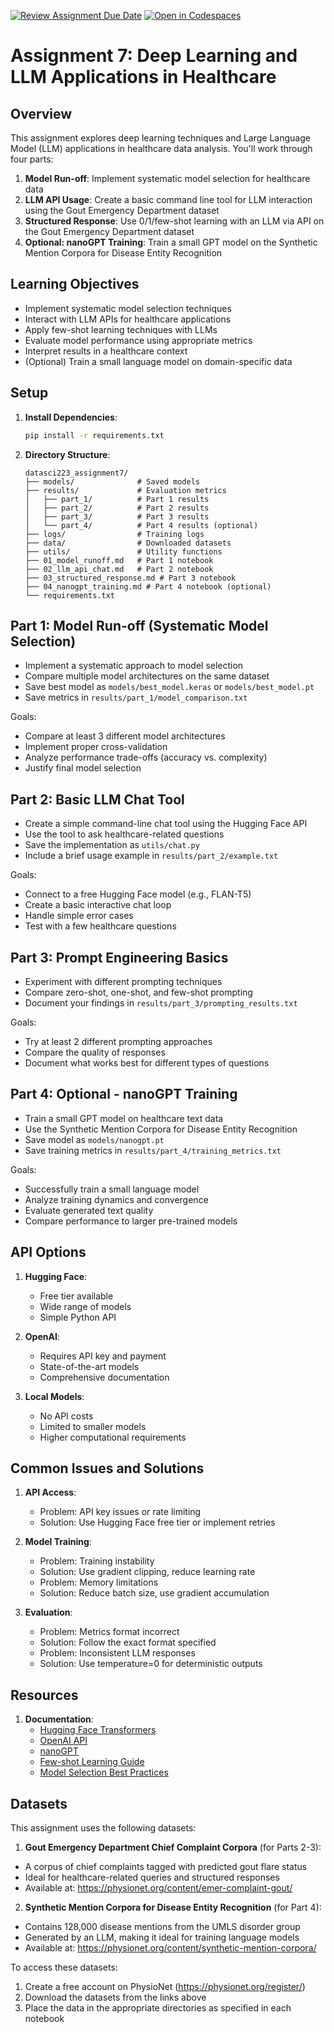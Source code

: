 [![Review Assignment Due Date](https://classroom.github.com/assets/deadline-readme-button-22041afd0340ce965d47ae6ef1cefeee28c7c493a6346c4f15d667ab976d596c.svg)](https://classroom.github.com/a/4rXS-dEj)
[![Open in Codespaces](https://classroom.github.com/assets/launch-codespace-2972f46106e565e64193e422d61a12cf1da4916b45550586e14ef0a7c637dd04.svg)](https://classroom.github.com/open-in-codespaces?assignment_repo_id=19576610)
# Assignment 7: Deep Learning and LLM Applications in Healthcare

## Overview

This assignment explores deep learning techniques and Large Language Model (LLM) applications in healthcare data analysis. You'll work through four parts:

1. **Model Run-off**: Implement systematic model selection for healthcare data
2. **LLM API Usage**: Create a basic command line tool for LLM interaction using the Gout Emergency Department dataset
3. **Structured Response**: Use 0/1/few-shot learning with an LLM via API on the Gout Emergency Department dataset
4. **Optional: nanoGPT Training**: Train a small GPT model on the Synthetic Mention Corpora for Disease Entity Recognition

## Learning Objectives

- Implement systematic model selection techniques
- Interact with LLM APIs for healthcare applications
- Apply few-shot learning techniques with LLMs
- Evaluate model performance using appropriate metrics
- Interpret results in a healthcare context
- (Optional) Train a small language model on domain-specific data

## Setup

1. **Install Dependencies**:

   ```bash
   pip install -r requirements.txt
   ```

2. **Directory Structure**:

   ```
   datasci223_assignment7/
   ├── models/              # Saved models
   ├── results/             # Evaluation metrics
   │   ├── part_1/          # Part 1 results
   │   ├── part_2/          # Part 2 results
   │   ├── part_3/          # Part 3 results
   │   └── part_4/          # Part 4 results (optional)
   ├── logs/                # Training logs
   ├── data/                # Downloaded datasets
   ├── utils/               # Utility functions
   ├── 01_model_runoff.md   # Part 1 notebook
   ├── 02_llm_api_chat.md   # Part 2 notebook
   ├── 03_structured_response.md # Part 3 notebook
   ├── 04_nanogpt_training.md # Part 4 notebook (optional)
   └── requirements.txt
   ```

## Part 1: Model Run-off (Systematic Model Selection)

- Implement a systematic approach to model selection
- Compare multiple model architectures on the same dataset
- Save best model as `models/best_model.keras` or `models/best_model.pt`
- Save metrics in `results/part_1/model_comparison.txt`

Goals:
- Compare at least 3 different model architectures
- Implement proper cross-validation
- Analyze performance trade-offs (accuracy vs. complexity)
- Justify final model selection

## Part 2: Basic LLM Chat Tool

- Create a simple command-line chat tool using the Hugging Face API
- Use the tool to ask healthcare-related questions
- Save the implementation as `utils/chat.py`
- Include a brief usage example in `results/part_2/example.txt`

Goals:
- Connect to a free Hugging Face model (e.g., FLAN-T5)
- Create a basic interactive chat loop
- Handle simple error cases
- Test with a few healthcare questions

## Part 3: Prompt Engineering Basics

- Experiment with different prompting techniques
- Compare zero-shot, one-shot, and few-shot prompting
- Document your findings in `results/part_3/prompting_results.txt`

Goals:
- Try at least 2 different prompting approaches
- Compare the quality of responses
- Document what works best for different types of questions

## Part 4: Optional - nanoGPT Training

- Train a small GPT model on healthcare text data
- Use the Synthetic Mention Corpora for Disease Entity Recognition
- Save model as `models/nanogpt.pt`
- Save training metrics in `results/part_4/training_metrics.txt`

Goals:
- Successfully train a small language model
- Analyze training dynamics and convergence
- Evaluate generated text quality
- Compare performance to larger pre-trained models

## API Options

1. **Hugging Face**:
   - Free tier available
   - Wide range of models
   - Simple Python API

2. **OpenAI**:
   - Requires API key and payment
   - State-of-the-art models
   - Comprehensive documentation

3. **Local Models**:
   - No API costs
   - Limited to smaller models
   - Higher computational requirements

## Common Issues and Solutions

1. **API Access**:
   - Problem: API key issues or rate limiting
   - Solution: Use Hugging Face free tier or implement retries

2. **Model Training**:
   - Problem: Training instability
   - Solution: Use gradient clipping, reduce learning rate
   - Problem: Memory limitations
   - Solution: Reduce batch size, use gradient accumulation

3. **Evaluation**:
   - Problem: Metrics format incorrect
   - Solution: Follow the exact format specified
   - Problem: Inconsistent LLM responses
   - Solution: Use temperature=0 for deterministic outputs

## Resources

1. **Documentation**:
   - [Hugging Face Transformers](https://huggingface.co/docs/transformers/index)
   - [OpenAI API](https://platform.openai.com/docs/api-reference)
   - [nanoGPT](https://github.com/karpathy/nanoGPT)
   - [Few-shot Learning Guide](https://www.promptingguide.ai/techniques/fewshot)
   - [Model Selection Best Practices](https://scikit-learn.org/stable/model_selection.html)

## Datasets

This assignment uses the following datasets:

1. **Gout Emergency Department Chief Complaint Corpora** (for Parts 2-3):
  - A corpus of chief complaints tagged with predicted gout flare status
  - Ideal for healthcare-related queries and structured responses
  - Available at: https://physionet.org/content/emer-complaint-gout/

2. **Synthetic Mention Corpora for Disease Entity Recognition** (for Part 4):
  - Contains 128,000 disease mentions from the UMLS disorder group
  - Generated by an LLM, making it ideal for training language models
  - Available at: https://physionet.org/content/synthetic-mention-corpora/

To access these datasets:
1. Create a free account on PhysioNet (https://physionet.org/register/)
2. Download the datasets from the links above
3. Place the data in the appropriate directories as specified in each notebook